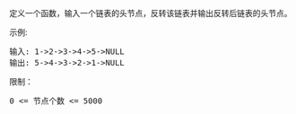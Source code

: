 定义一个函数，输入一个链表的头节点，反转该链表并输出反转后链表的头节点。

示例:

<pre>
输入: 1->2->3->4->5->NULL
输出: 5->4->3->2->1->NULL
</pre>

限制：

<pre>
0 <= 节点个数 <= 5000
</pre>
